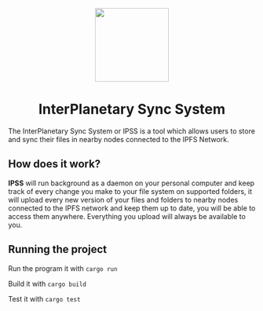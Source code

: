 <div align="center">
  <img src="https://raw.githubusercontent.com/edfloreshz/ipss/master/assets/logo.png" width="150" />

  <h1>InterPlanetary Sync System</h1>
</div>

The InterPlanetary Sync System or IPSS is a tool which allows users to store and sync their files in nearby nodes connected to the IPFS Network. 

## How does it work?

**IPSS** will run background as a daemon on your personal computer and keep track of every change you make to your file system on supported folders, it will upload every new version of your files and folders to nearby nodes connected to the IPFS network and keep them up to date, you will be able to access them anywhere. Everything you upload will always be available to you.

## Running the project
Run the program it with `cargo run`

Build it with `cargo build`

Test it with `cargo test`
